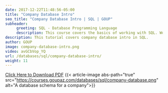 ```yaml
---
date: 2017-12-22T11:48:56-05:00
title: "Company Database Intro"
seo_title: "Company Database Intro | SQL | GOUP"
subheader:
     greeting: SQL - Database Programming Language
     description: This course covers the basics of working with SQL. Work your way through the videos/articles and I'll teach you everything you need to know to interact with database management systems and create powerful relational databases!
description: This tutorial covers company database intro in SQL.
author: GOUP
image: company-database-intro.png
video: avGCbVop_YQ
url: /databases/sql/company-database-intro/
weight: 11
---
```


[Click Here to Download PDF](https://courses.goupaz.com/databases/sql/company-database.pdf)
{{< article-image abs-path="true" src="https://courses.goupaz.com/databases/sql/company-database.png" alt="A database schema for a company">}}

